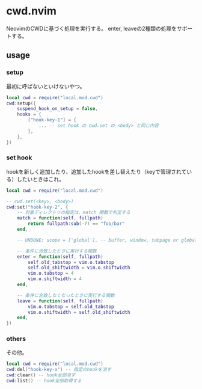 # cwd.nvim

NeovimのCWDに基づく処理を実行する。
enter, leaveの2種類の処理をサポートする。

## usage

### setup

最初に呼ばないといけないやつ。

```lua
local cwd = require("local.mod.cwd")
cwd:setup({
    suspend_hook_on_setup = false,
    hooks = {
        ["hook-key-1"] = {
            ... -- set hook の cwd.set の <body> と同じ内容
        },
    },
})
```

### set hook

hookを新しく追加したり、追加したhookを差し替えたり（keyで管理されている）したいときはこれ。

```lua
local cwd = require("local.mod.cwd")

-- cwd.set(<key>, <body>)
cwd:set("hook-key-2", {
    -- 対象ディレクトリの指定は、match 関数で判定する
    match = function(self, fullpath)
        return fullpath:sub(-7) == "foo/bar"
    end,

    -- UNDONE: scope = ['global'], -- buffer, window, tabpage or global

    -- 条件に合致したときに実行する関数
    enter = function(self, fullpath)
        self.old_tabstop = vim.o.tabstop
        self.old_shiftwidth = vim.o.shiftwidth
        vim.o.tabstop = 4
        vim.o.shiftwidth = 4
    end,

    -- 条件に合致しなくなったときに実行する関数
    leave = function(self, fullpath)
        vim.o.tabstop = self.old_tabstop
        vim.o.shiftwidth = self.old_shiftwidth
    end,
})
```

### others

その他。

```lua
local cwd = require("local.mod.cwd")
cwd:del("hook-key-x") -- 指定のhookを消す
cwd:clear() -- hook全部消す
cwd:list() -- hook全部取得する
```
